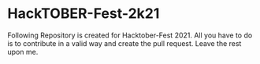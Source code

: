 # HackTOBER-Fest-2k21
Following Repository is created for Hacktober-Fest 2021. All you have to do is to contribute in a valid way and create the pull request. Leave the rest upon me.
